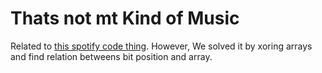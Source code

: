 # Thats not mt Kind of Music
Related to [this spotify code thing](https://boonepeter.github.io/posts/spotify-codes-part-2/).
However, We solved it by xoring arrays and find relation betweens bit position and array.
